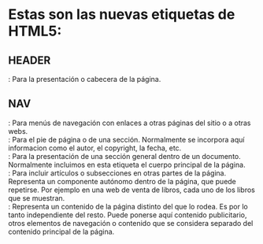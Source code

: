 <h1>Estas son las nuevas etiquetas de HTML5:</h1>

<h2>HEADER</h2> : Para la presentación o cabecera de la página.

<h2>NAV</h2> : Para menús de navegación con enlaces a otras páginas del sitio o a otras webs.

<footer></footer> : Para el pie de página o de una sección. Normalmente se incorpora aquí informacion como el autor, el copyright, la fecha, etc.

<section></section> : Para la presentación de una sección general dentro de un documento. Normalmente incluimos en esta etiqueta el cuerpo principal de la página.

<article></article> : Para incluir artículos o subsecciones en otras partes de la página. Representa un componente autónomo dentro de la página, que puede repetirse. Por ejemplo en una web de venta de libros, cada uno de los libros que se muestran.

<aside></aside> : Representa un contenido de la página distinto del que lo rodea. Es por lo tanto independiente del resto. Puede ponerse aquí contenido publicitario, otros elementos de navegación o contenido que se considera separado del contenido principal de la página.
